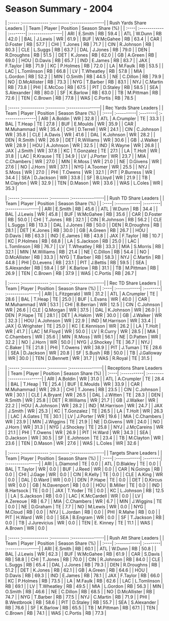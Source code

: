 # Season Summary - 2004

| :----- :------------- :--------- :----------------|
|              Rush Yards Share Leaders             |
| Team | Player       | Position | Season Share (%) |
| :----| :------------| :--------| :----------------|
| ARI  | E.Smith      | RB       | 59.4             |
| ATL  | W.Dunn       | RB       | 42.0             |
| BAL  | J.Lewis      | WR       | 61.9             |
| BUF  | W.McGahee    | RB       | 63.4             |
| CAR  | D.Foster     | RB       | 57.7             |
| CHI  | T.Jones      | RB       | 71.7             |
| CIN  | R.Johnson    | RB       | 80.3             |
| CLE  | L.Suggs      | RB       | 63.7             |
| DAL  | J.Jones      | RB       | 79.0             |
| DEN  | R.Droughns   | RB       | 51.5             |
| DET  | K.Jones      | RB       | 62.0             |
| GB   | A.Green      | RB       | 69.0             |
| HOU  | D.Davis      | RB       | 65.7             |
| IND  | E.James      | RB       | 83.7             |
| JAX  | F.Taylor     | RB       | 71.9             |
| KC   | P.Holmes     | RB       | 72.0             |
| LA   | M.Faulk      | RB       | 53.5             |
| LAC  | L.Tomlinson  | RB       | 66.8             |
| LV   | T.Wheatley   | RB       | 57.8             |
| MIA  | L.Gordon     | RB       | 52.2             |
| MIN  | O.Smith      | RB       | 44.5             |
| NE   | C.Dillon     | RB       | 79.9             |
| NO   | D.McAllister | RB       | 73.3             |
| NYG  | T.Barber     | RB       | 83.1             |
| NYJ  | C.Martin     | RB       | 73.8             |
| PHI  | E.McCoo      | RB       | 67.5             |
| PIT  | D.Staley     | RB       | 58.5             |
| SEA  | S.Alexander  | RB       | 80.0             |
| SF   | K.Barlow     | RB       | 63.0             |
| TB   | M.Pittman    | RB       | 72.6             |
| TEN  | C.Brown      | RB       | 77.8             |
| WAS  | C.Portis     | RB       | 78.5             |

| :----- :----------- :--------- :----------------|
|             Rec Yards Share Leaders             |
| Team | Player     | Position | Season Share (%) |
| :----| :----------| :--------| :----------------|
| ARI  | A.Boldin   | WR       | 32.8             |
| ATL  | A.Crumpler | TE       | 33.3             |
| BAL  | T.Heap     | TE       | 27.8             |
| BUF  | E.Moulds   | WR       | 35.9             |
| CAR  | M.Muhammad | WR       | 35.4             |
| CHI  | D.Terrell  | WR       | 24.1             |
| CIN  | C.Johnson  | WR       | 35.8             |
| CLE  | A.Davis    | WR       | 41.6             |
| DAL  | K.Johnson  | WR       | 28.2             |
| DEN  | R.Smith    | WR       | 26.9             |
| DET  | R.Williams | WR       | 30.6             |
| GB   | J.Walker   | WR       | 28.9             |
| HOU  | A.Johnson  | WR       | 32.5             |
| IND  | R.Wayne    | WR       | 26.8             |
| JAX  | J.Smith    | WR       | 37.8             |
| KC   | T.Gonzalez | TE       | 27.1             |
| LA   | T.Holt     | WR       | 31.8             |
| LAC  | R.Krause   | TE       | 34.9             |
| LV   | J.Porter   | WR       | 23.7             |
| MIA  | C.Chambers | WR       | 27.0             |
| MIN  | R.Moss     | WR       | 21.0             |
| NE   | D.Givens   | WR       | 27.6             |
| NO   | J.Horn     | WR       | 37.1             |
| NYG  | A.Toomer   | WR       | 25.5             |
| NYJ  | S.Moss     | WR       | 27.0             |
| PHI  | T.Owens    | WR       | 32.1             |
| PIT  | P.Burress  | WR       | 34.4             |
| SEA  | D.Jackson  | WR       | 33.8             |
| SF   | B.Lloyd    | WR       | 21.9             |
| TB   | M.Clayton  | WR       | 32.9             |
| TEN  | D.Mason    | WR       | 33.6             |
| WAS  | L.Coles    | WR       | 35.3             |

| :----- :------------- :--------- :----------------|
|               Rush TD Share Leaders               |
| Team | Player       | Position | Season Share (%) |
| :----| :------------| :--------| :----------------|
| ARI  | E.Smith      | RB       | 45.6             |
| ATL  | W.Dunn       | RB       | 34.4             |
| BAL  | J.Lewis      | WR       | 45.8             |
| BUF  | W.McGahee    | RB       | 35.6             |
| CAR  | D.Foster     | RB       | 50.0             |
| CHI  | T.Jones      | RB       | 32.1             |
| CIN  | R.Johnson    | RB       | 56.2             |
| CLE  | L.Suggs      | RB       | 13.3             |
| DAL  | J.Jones      | RB       | 50.0             |
| DEN  | R.Droughns   | RB       | 28.1             |
| DET  | K.Jones      | RB       | 30.0             |
| GB   | A.Green      | RB       | 26.7             |
| HOU  | D.Davis      | RB       | 63.3             |
| IND  | E.James      | RB       | 43.8             |
| JAX  | F.Taylor     | RB       | 10.7             |
| KC   | P.Holmes     | RB       | 68.8             |
| LA   | S.Jackson    | RB       | 25.0             |
| LAC  | L.Tomlinson  | RB       | 76.7             |
| LV   | T.Wheatley   | RB       | 33.3             |
| MIA  | S.Morris     | RB       | 32.1             |
| MIN  | M.Williams   | RB       | 21.4             |
| NE   | C.Dillon     | RB       | 54.4             |
| NO   | D.McAllister | RB       | 33.3             |
| NYG  | T.Barber     | RB       | 58.3             |
| NYJ  | C.Martin     | RB       | 44.8             |
| PHI  | D.Levens     | RB       | 23.1             |
| PIT  | J.Bettis     | RB       | 59.5             |
| SEA  | S.Alexander  | RB       | 59.4             |
| SF   | K.Barlow     | RB       | 31.1             |
| TB   | M.Pittman    | RB       | 26.9             |
| TEN  | C.Brown      | RB       | 37.9             |
| WAS  | C.Portis     | RB       | 26.7             |

| :----- :------------- :--------- :----------------|
|                Rec TD Share Leaders               |
| Team | Player       | Position | Season Share (%) |
| :----| :------------| :--------| :----------------|
| ARI  | L.Fitzgerald | WR       | 31.2             |
| ATL  | A.Crumpler   | TE       | 28.6             |
| BAL  | T.Heap       | TE       | 25.0             |
| BUF  | L.Evans      | WR       | 40.0             |
| CAR  | M.Muhammad   | WR       | 53.1             |
| CHI  | B.Berrian    | WR       | 12.5             |
| CIN  | C.Johnson    | WR       | 26.6             |
| CLE  | Q.Morgan     | WR       | 37.5             |
| DAL  | K.Johnson    | WR       | 26.0             |
| DEN  | P.Hape       | TE       | 28.1             |
| DET  | A.Hakim      | WR       | 30.0             |
| GB   | J.Walker     | WR       | 32.3             |
| HOU  | A.Johnson    | WR       | 22.9             |
| IND  | M.Harrison   | WR       | 33.4             |
| JAX  | G.Wrighster  | TE       | 25.0             |
| KC   | E.Kennison   | WR       | 26.2             |
| LA   | T.Holt       | WR       | 41.7             |
| LAC  | M.Floyd      | WR       | 50.0             |
| LV   | R.Curry      | WR       | 28.5             |
| MIA  | C.Chambers   | WR       | 35.6             |
| MIN  | R.Moss       | WR       | 56.1             |
| NE   | D.Patten     | WR       | 32.2             |
| NO   | J.Horn       | WR       | 50.0             |
| NYG  | J.Shockey    | TE       | 36.7             |
| NYJ  | C.Baker      | TE       | 21.8             |
| PHI  | T.Owens      | WR       | 38.9             |
| PIT  | J.Tuman      | TE       | 28.6             |
| SEA  | D.Jackson    | WR       | 20.8             |
| SF   | S.Bush       | RB       | 50.0             |
| TB   | J.Galloway   | WR       | 30.0             |
| TEN  | D.Bennett    | WR       | 31.7             |
| WAS  | R.Royal      | TE       | 31.5             |

| :----- :------------ :--------- :----------------|
|             Receptions Share Leaders             |
| Team | Player      | Position | Season Share (%) |
| :----| :-----------| :--------| :----------------|
| ARI  | A.Boldin    | WR       | 31.0             |
| ATL  | A.Crumpler  | TE       | 28.4             |
| BAL  | T.Heap      | TE       | 25.4             |
| BUF  | E.Moulds    | WR       | 33.9             |
| CAR  | M.Muhammad  | WR       | 29.3             |
| CHI  | T.Jones     | RB       | 23.5             |
| CIN  | C.Johnson   | WR       | 30.1             |
| CLE  | A.Bryant    | WR       | 26.5             |
| DAL  | J.Witten    | TE       | 28.3             |
| DEN  | R.Smith     | WR       | 25.8             |
| DET  | R.Williams  | WR       | 21.7             |
| GB   | J.Walker    | WR       | 22.2             |
| HOU  | A.Johnson   | WR       | 28.2             |
| IND  | M.Harrison  | WR       | 24.7             |
| JAX  | J.Smith     | WR       | 25.3             |
| KC   | T.Gonzalez  | TE       | 26.5             |
| LA   | T.Holt      | WR       | 26.3             |
| LAC  | A.Gates     | TE       | 30.1             |
| LV   | J.Porter    | WR       | 19.6             |
| MIA  | C.Chambers  | WR       | 23.9             |
| MIN  | J.Wiggins   | TE       | 21.9             |
| NE   | D.Givens    | WR       | 24.0             |
| NO   | J.Horn      | WR       | 31.3             |
| NYG  | J.Shockey   | TE       | 25.8             |
| NYJ  | J.McCareins | WR       | 21.1             |
| PHI  | T.Owens     | WR       | 26.9             |
| PIT  | H.Ward      | WR       | 34.3             |
| SEA  | D.Jackson   | WR       | 30.5             |
| SF   | E.Johnson   | TE       | 23.4             |
| TB   | M.Clayton   | WR       | 23.6             |
| TEN  | D.Mason     | WR       | 27.6             |
| WAS  | L.Coles     | WR       | 32.6             |

| :----- :------------- :--------- :----------------|
|               Targets Share Leaders               |
| Team | Player       | Position | Season Share (%) |
| :----| :------------| :--------| :----------------|
| ARI  | L.Diamond    | TE       | 0.0              |
| ATL  | D.Blakley    | TE       | 0.0              |
| BAL  | T.Taylor     | WR       | 0.0              |
| BUF  | J.Reed       | WR       | 0.0              |
| CAR  | N.Goings     | RB       | 0.0              |
| CHI  | J.Gage       | WR       | 0.0              |
| CIN  | R.Kelly      | TE       | 0.0              |
| CLE  | A.King       | WR       | 0.0              |
| DAL  | D.Ward       | WR       | 0.0              |
| DEN  | P.Hape       | TE       | 0.0              |
| DET  | D.Kircus     | WR       | 0.0              |
| GB   | N.Davenport  | RB       | 0.0              |
| HOU  | B.Miller     | TE       | 0.0              |
| IND  | B.Hartsock   | TE       | 0.0              |
| JAX  | T.Yoder      | TE       | 0.0              |
| KC   | L.Johnson    | RB       | 12.5             |
| LA   | S.Jackson    | RB       | 0.0              |
| LAC  | K.McCardell  | WR       | 0.0              |
| LV   | A.Zereoue    | RB       | 6.7              |
| MIA  | C.Chambers   | WR       | 6.7              |
| MIN  | J.Wiggins    | TE       | 0.0              |
| NE   | D.Graham     | TE       | 7.7              |
| NO   | M.Lewis      | WR       | 0.0              |
| NYG  | M.Cloud      | RB       | 0.0              |
| NYJ  | L.Jordan     | RB       | 0.0              |
| PHI  | R.Mahe       | RB       | 0.0              |
| PIT  | H.Ward       | WR       | 0.0              |
| SEA  | B.Engram     | WR       | 0.0              |
| SF   | T.Jackson    | RB       | 0.0              |
| TB   | J.Jurevicius | WR       | 0.0              |
| TEN  | E. Kinney    | TE       | 11.1             |
| WAS  | A.Brown      | WR       | 0.0              |

| :----- :------------- :--------- :----------------|
|               Rush Att Share Leaders              |
| Team | Player       | Position | Season Share (%) |
| :----| :------------| :--------| :----------------|
| ARI  | E.Smith      | RB       | 60.1             |
| ATL  | W.Dunn       | RB       | 50.8             |
| BAL  | J.Lewis      | WR       | 62.3             |
| BUF  | W.McGahee    | RB       | 61.9             |
| CAR  | S.Davis      | RB       | 58.8             |
| CHI  | T.Jones      | RB       | 70.0             |
| CIN  | R.Johnson    | RB       | 84.0             |
| CLE  | L.Suggs      | RB       | 65.4             |
| DAL  | J.Jones      | RB       | 79.3             |
| DEN  | R.Droughns   | RB       | 51.2             |
| DET  | K.Jones      | RB       | 62.1             |
| GB   | A.Green      | RB       | 64.6             |
| HOU  | D.Davis      | RB       | 69.3             |
| IND  | E.James      | RB       | 78.1             |
| JAX  | F.Taylor     | RB       | 66.0             |
| KC   | P.Holmes     | RB       | 73.5             |
| LA   | M.Faulk      | RB       | 62.6             |
| LAC  | L.Tomlinson  | RB       | 69.1             |
| LV   | T.Wheatley   | RB       | 49.5             |
| MIA  | L.Gordon     | RB       | 56.3             |
| MIN  | O.Smith      | RB       | 46.6             |
| NE   | C.Dillon     | RB       | 68.5             |
| NO   | D.McAllister | RB       | 74.7             |
| NYG  | T.Barber     | RB       | 77.5             |
| NYJ  | C.Martin     | RB       | 71.9             |
| PHI  | B.Westbrook  | RB       | 58.6             |
| PIT  | D.Staley     | RB       | 55.7             |
| SEA  | S.Alexander  | RB       | 76.6             |
| SF   | K.Barlow     | RB       | 65.5             |
| TB   | M.Pittman    | RB       | 67.1             |
| TEN  | C.Brown      | RB       | 74.1             |
| WAS  | C.Portis     | RB       | 77.3             |


